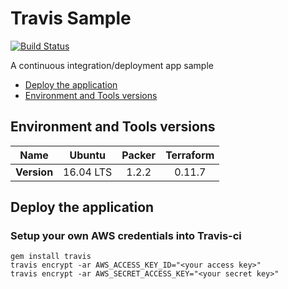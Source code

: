 # Travis Sample

[![Build Status](https://travis-ci.org/benguichard/Travis-sample.svg?branch=master)](https://travis-ci.org/benguichard/Travis-sample)

A continuous integration/deployment app sample

-   [Deploy the application](#deploy-the-application)
-   [Environment and Tools versions](#environment-and-tools-versions)

## Environment and Tools versions

|   **Name**  |   Ubuntu  | Packer | Terraform |
| :---------: | :-------: | :----: | :-------: |
| **Version** | 16.04 LTS |  1.2.2 |   0.11.7  |

## Deploy the application

### Setup your own AWS credentials into Travis-ci

```shell
gem install travis
travis encrypt -ar AWS_ACCESS_KEY_ID="<your access key>"
travis encrypt -ar AWS_SECRET_ACCESS_KEY="<your secret key>"
```
